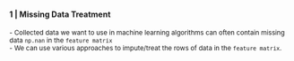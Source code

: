 
#### 1 | Missing Data Treatment

<sub>
- Collected data we want to use in machine learning algorithms can often contain missing data <code>np.nan</code> in the  <code>feature matrix</code> <br>
- We can use various approaches to impute/treat the rows of data in the <code>feature matrix</code>.
